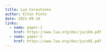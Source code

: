 ```yaml
---
title: Lua Coroutines
author: Elton Pinto
date: 2021-09-10
links:
  - name: paper-1
    href: https://www.lua.org/doc/jucs04.pdf
  - name: paper-2
    href: https://www.lua.org/doc/jucs05.pdf
---
```

